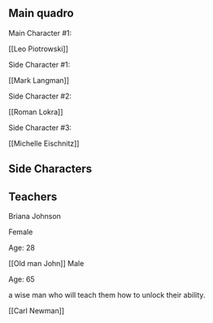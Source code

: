 ## Main quadro

Main Character #1: 

[[Leo Piotrowski]]

Side Character #1: 

[[Mark Langman]]

Side Character #2: 

[[Roman Lokra]]

Side Character #3:

[[Michelle Eischnitz]]
## Side Characters

## Teachers

Briana Johnson

Female

Age: 28

[[Old man John]]
Male

Age: 65

a wise man who will teach them how to unlock their ability.

[[Carl Newman]]
